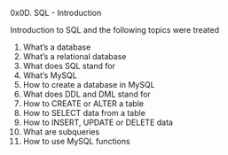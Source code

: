 0x0D. SQL - Introduction

Introduction to SQL and the following topics were treated
1. What’s a database
2. What’s a relational database
3. What does SQL stand for
4. What’s MySQL
5. How to create a database in MySQL
6. What does DDL and DML stand for
7. How to CREATE or ALTER a table
8. How to SELECT data from a table
9. How to INSERT, UPDATE or DELETE data
10. What are subqueries
11. How to use MySQL functions
